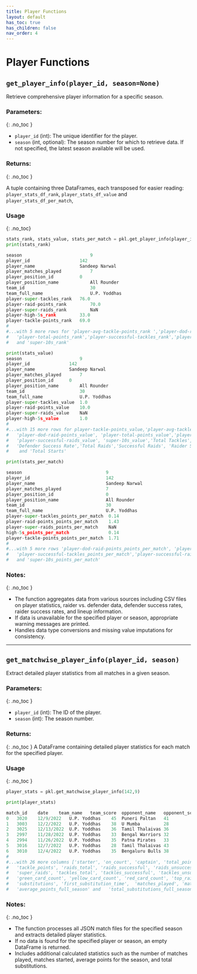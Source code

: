 ```yaml
---
title: Player Functions
layout: default
has_toc: true
has_children: false
nav_order: 4
---
```


# Player Functions

## `get_player_info(player_id, season=None)`

Retrieve comprehensive player information for a specific season.

### Parameters:
{: .no_toc }

- `player_id` (int): The unique identifier for the player.
- `season` (int, optional): The season number for which to retrieve data. If not specified, the latest season available will be used.

### Returns:
{: .no_toc }

A tuple containing three DataFrames, each transposed for easier reading: `player_stats_df_rank`, `player_stats_df_value` and `player_stats_df_per_match`,

### Usage
{: .no_toc}

```python
stats_rank, stats_value, stats_per_match = pkl.get_player_info(player_id=142,season=9)
print(stats_rank)

season	                        9
player_id	                142
player_name	                Sandeep Narwal
player_matches_played	        7
player_position_id	        0
player_position_name	        All Rounder
team_id	                        30
team_full_name	                U.P. Yoddhas
player-super-tackles_rank	76.0
player-raid-points_rank	        70.0
player-super-raids_rank	        NaN
player-high-5s_rank	        33.0
player-tackle-points_rank	69.0
#
#...with 5 more rows for 'player-avg-tackle-points_rank	','player-dod-raid-points_rank',
#   'player-total-points_rank','player-successful-tackles_rank','player-successful-raids_rank' 
#   and 'super-10s_rank'

print(stats_value)
season	                    9
player_id	            142
player_name	            Sandeep Narwal
player_matches_played	    7
player_position_id	    0
player_position_name	    All Rounder
team_id	                    30
team_full_name	            U.P. Yoddhas
player-super-tackles_value  1.0
player-raid-points_value    10.0
player-super-raids_value    NaN
player-high-5s_value        1.0
#
#...with 15 more rows for player-tackle-points_value,'player-avg-tackle-points_value'
#   'player-dod-raid-points_value', 'player-total-points_value','player-successful-tackles_value'
#   'player-successful-raids_value', 'super-10s_value','Total Tackles','Successful Tackles'
#   'Defender Success Rate','Total Raids','Successful Raids', 'Raider Success Rate', 'Total Played'
#    and 'Total Starts'

print(stats_per_match)

season                                9
player_id                             142
player_name                           Sandeep Narwal
player_matches_played                 7
player_position_id                    0
player_position_name                  All Rounder
team_id                               30
team_full_name                        U.P. Yoddhas
player-super-tackles_points_per_match  0.14
player-raid-points_points_per_match    1.43
player-super-raids_points_per_match    NaN
high-5s_points_per_match               0.14
player-tackle-points_points_per_match  1.71
#
#...with 5 more rows 'player-dod-raid-points_points_per_match', 'player-total-points_points_per_match'  
#   'player-successful-tackles_points_per_match','player-successful-raids_points_per_match'  
#   and 'super-10s_points_per_match'


```

### Notes:
{: .no_toc }
- The function aggregates data from various sources including CSV files on player statistics, raider vs. defender data, defender success rates, raider success rates, and lineup information.
- If data is unavailable for the specified player or season, appropriate warning messages are printed.
- Handles data type conversions and missing value imputations for consistency.


---

## `get_matchwise_player_info(player_id, season)`

Extract detailed player statistics from all matches in a given season.

### Parameters:
{: .no_toc }
- `player_id` (int): The ID of the player.
- `season` (int): The season number.

### Returns:
{: .no_toc }
A DataFrame containing detailed player statistics for each match for the specified player.
  
### Usage
{: .no_toc }

```python
player_stats = pkl.get_matchwise_player_info(142,9)

print(player_stats)

match_id	date	team_name	team_score	opponent_name	opponent_score	played
0	3020	12/9/2022	U.P. Yoddhas	45	Puneri Paltan	41	        True
1	3003	12/2/2022	U.P. Yoddhas	38	U Mumba	        28	        True
2	3025	12/13/2022	U.P. Yoddhas	36	Tamil Thalaivas	36	        True
3	2997	11/28/2022	U.P. Yoddhas	33	Bengal Warriors	32	        True
4	2994	11/26/2022	U.P. Yoddhas	35	Patna Pirates	33	        True
5	3016	12/7/2022	U.P. Yoddhas	28	Tamil Thalaivas	43	        True
6	3010	12/4/2022	U.P. Yoddhas	35	Bengaluru Bulls	38	        True
#
#...with 26 more columns ['starter', 'on_court', 'captain', 'total_points', 'raid_points',
#   'tackle_points', 'raids_total', 'raids_successful', 'raids_unsuccessful', 'raids_empty',
#   'super_raids', 'tackles_total', 'tackles_successful', 'tackles_unsuccessful', 'super_tackles',
#   'green_card_count', 'yellow_card_count', 'red_card_count', 'top_raider', 'top_defender',
#   'substitutions', 'first_substitution_time',  'matches_played', 'matches_started',  
#   'average_points_full_season' and   'total_substitutions_full_season'    
```
### Notes:
{: .no_toc }
- The function processes all JSON match files for the specified season and extracts detailed player statistics.
- If no data is found for the specified player or season, an empty DataFrame is returned.
- Includes additional calculated statistics such as the number of matches played, matches started, average points for the season, and total substitutions.

